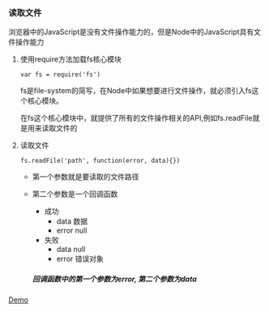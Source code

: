 ### 读取文件

浏览器中的JavaScript是没有文件操作能力的，但是Node中的JavaScript具有文件操作能力

1. 使用require方法加载fs核心模块

   `var fs = require('fs')`

   fs是file-system的简写，在Node中如果想要进行文件操作，就必须引入fs这个核心模块。

   在fs这个核心模块中，就提供了所有的文件操作相关的API,例如fs.readFile就是用来读取文件的

2. 读取文件

   `fs.readFile('path', function(error, data){})`

   * 第一个参数就是要读取的文件路径

   * 第二个参数是一个回调函数

     * 成功
       * data 数据
       * error null
     * 失败
       * data null
       * error 错误对象

     ##### 回调函数中的第一个参数为error, 第二个参数为data

[Demo](https://github.com/hewq/Front-end/blob/master/JavaScript/nodeJS/_2018/%E8%AF%BB%E5%8F%96%E6%96%87%E4%BB%B6/readFile.js)

